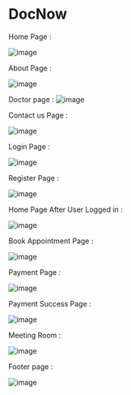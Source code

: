 # DocNow

Home Page :

![image](https://github.com/kartavya512/DocNow/assets/102538285/c8c672e9-f8e7-4202-a548-b57669454bac)

About Page :

![image](https://github.com/kartavya512/DocNow/assets/102538285/45614405-6de4-4637-8c65-f1617d3e1a93)

Doctor page :
![image](https://github.com/kartavya512/DocNow/assets/102538285/201346e8-74eb-415b-981c-c916ad635c70)

Contact us Page :

![image](https://github.com/kartavya512/DocNow/assets/102538285/833107cc-84b1-42a6-980c-be7e0a07093a)

Login Page :

![image](https://github.com/kartavya512/DocNow/assets/102538285/025deaa8-5c1b-4977-a999-a4b0585f9ecb)

Register Page :

![image](https://github.com/kartavya512/DocNow/assets/102538285/4872a1d6-4098-4cb7-aeb5-840edef3a2ee)

Home Page After User Logged in :

![image](https://github.com/kartavya512/DocNow/assets/102538285/74776f9b-642a-4ef3-806c-ff8c9f749482)

Book Appointment Page :

![image](https://github.com/kartavya512/DocNow/assets/102538285/c38840c3-76c9-4527-b8cc-d369ab4e9dd8)

Payment Page :

![image](https://github.com/kartavya512/DocNow/assets/102538285/e3e04735-fb0d-449b-8aa1-086953d80053)

Payment Success Page :

![image](https://github.com/kartavya512/DocNow/assets/102538285/b39dc86d-34c3-41c9-b1e6-ac21a4de9974)

Meeting Room : 

![image](https://github.com/kartavya512/DocNow/assets/102538285/a8128a58-a877-498e-9db1-221067a5f8d4)

Footer page :

![image](https://github.com/kartavya512/DocNow/assets/102538285/d500a7b1-d92e-4e12-828b-2a45986d7c3c)








